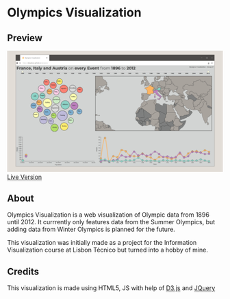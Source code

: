 # Olympics Visualization

## Preview
![screenshot](https://raw.githubusercontent.com/DanyBoss/olympics-visualization/master/preview.png)
[Live Version](https://danyboss.github.io/olympics/)

## About
Olympics Visualization is a web visualization of Olympic data from 1896 until 2012. 
It currrently only features data from the Summer Olympics, but adding data from Winter Olympics is planned for the future.

This visualization was initially made as a project for the Information Visualization course at Lisbon Técnico but turned into a hobby of mine.

## Credits
This visualization is made using HTML5, JS with help of [D3.js](https://d3js.org/) and [JQuery](https://jquery.com/)
